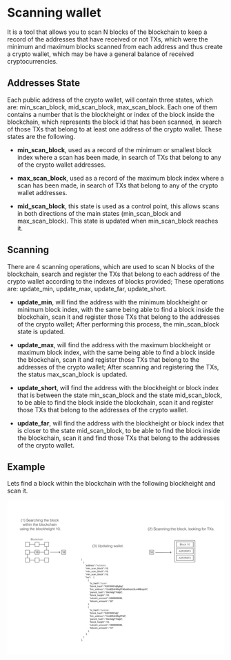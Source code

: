 # Scanning wallet

It is a tool that allows you to scan N blocks of the blockchain to keep a record of the addresses that have received or not TXs, which were the minimum and maximum blocks scanned from each address and thus create a crypto wallet, which may be have a general balance of received cryptocurrencies.

## Addresses State

Each public address of the crypto wallet, will contain three states, which are: min_scan_block, mid_scan_block, max_scan_block. Each one of them contains a number that is the blockheight or index of the block inside the blockchain, which represents the block id that has been scanned, in search of those TXs that belong to at least one address of the crypto wallet. These states are the following.

* **min_scan_block**, used as a record of the minimum or smallest block index where a scan has been made, in search of TXs that belong to any of the crypto wallet addresses.

* **max_scan_block**, used as a record of the maximum block index where a scan has been made, in search of TXs that belong to any of the crypto wallet addresses.

* **mid_scan_block**, this state is used as a control point, this allows scans in both directions of the main states (min_scan_block and max_scan_block). This state is updated when min_scan_block reaches it.

## Scanning

There are 4 scanning operations, which are used to scan N blocks of the blockchain, search and register the TXs that belong to each address of the crypto wallet according to the indexes of blocks provided; These operations are: update_min, update_max, update_far, update_short.

* **update_min**, will find the address with the minimum blockheight or minimum block index, with the same being able to find a block inside the blockchain, scan it and register those TXs that belong to the addresses of the crypto wallet; After performing this process, the min_scan_block state is updated.

* **update_max**, will find the address with the maximum blockheight or maximum block index, with the same being able to find a block inside the blockchain, scan it and register those TXs that belong to the addresses of the crypto wallet; After scanning and registering the TXs, the status max_scan_block is updated.

* **update_short**, will find the address with the blockheight or block index that is between the state min_scan_block and the state mid_scan_block, to be able to find the block inside the blockchain, scan it and register those TXs that belong to the addresses of the crypto wallet.

* **update_far**, will find the address with the blockheight or block index that is closer to the state mid_scan_block, to be able to find the block inside the blockchain, scan it and find those TXs that belong to the addresses of the crypto wallet.

## Example
Lets find a block within the blockchain with the following blockheight and scan it.

![scanning wallet.jpg](scanning_wallet.jpg)